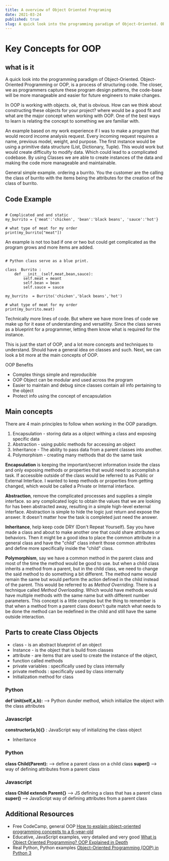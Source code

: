 ```yaml
---
title: A overview of Object Oriented Programing
date: 2021-03-24
published: true
slug: A quick look into the programming paradigm of Object-Oriented. Object-Oriented Programming or OOP, is a process of structuring code. The closer, we as programmers capture these program design patterns, the code-base will be more manageable and easier for future engineers to make changes.
---
```


# Key Concepts for OOP

## what is it

A quick look into the programming paradigm of Object-Oriented. Object-Oriented Programming or OOP, is a process of structuring code. The closer, we as programmers capture these program design patterns, the code-base will be more manageable and easier for future engineers to make changes.

In OOP is working with objects. ok, that is obvious. How can we think about constructing these objects for your project? where would be a good fit and what are the major concept when working with OOP. One of the best ways to learn is relating the concept to something we are familiar with.

An example based on my work experience if I was to make a program that would record income analysis request. Every incoming request requires a name, previous model, weight, and purpose. The first instance would be using a primitive data structure (List, Dictionary, Tuple). This would work but would create difficulty to modify data. Which could lead to a complicated codebase. By using Classes we are able to create instances of the data and making the code more manageable and maintainable.

General simple example. ordering a burrito. You the customer are the calling the class of burrito with the items being the attributes for the creation of the class of burrito.

## Code Example

```

# Complicated and and static
my_burrito = {'meat':'chicken', 'bean':'black beans', 'sauce':'hot'}

# what type of meat for my order
print(my_burrito["meat"])

```

An example is not too bad if one or two but could get complicated as the program grows and more items are added.

```

# Python class serve as a blue print.

class  Burrito :
    def __init__(self,meat,bean,sauce):
        self.meat = meant
        self.bean = bean
        self.sauce = sauce

my_burrito  = Burrito('chicken','black beans','hot')

# what type of meat for my order
print(my_burrito.meat)

```

Technically more lines of code. But where we have more lines of code we make up for it ease of understanding and versatility. Since the class serves as a blueprint for a programmer, letting them know what is required for the instance.

This is just the start of OOP, and a lot more concepts and techniques to understand. Should have a general idea on classes and such. Next, we can look a bit more at the main concepts of OOP.

OOP Benefits

- Complex things simple and reproducible
- OOP Object can be modular and used across the program
- Easier to maintain and debug since classes contain all info pertaining to the object
- Protect info using the concept of encapsulation

## Main concepts

There are 4 main principles to follow when working in the OOP paradigm.

1. Encapsulation - storing data as a object withing a class and exposing specific data
2. Abstraction - using public methods for accessing an object
3. Inheritance - The ability to pass data from a parent classes into another.
4. Polymorphism - creating many methods that do the same task

**Encapsulation** is keeping the important/secret information inside the class and only exposing methods or properties that would need to accomplish a task. If accessible outside of the class would be referred to as Public or External Interface. I wanted to keep methods or properties from getting changed, which would be called a Private or Internal interface.

**Abstraction**, remove the complicated processes and supplies a simple interface. so any complicated logic to obtain the values that we are looking for has been abstracted away, resulting in a simple high-level external interface. Abstraction is simple to hide the logic just return and expose the answer. It doesn't matter how the task is completed just need the answer.

**Inheritance**, help keep code DRY (Don't Repeat Yourself). Say you have made a class and about to make another one that could share attributes or behaviors. Then it might be a good idea to place the common attribute in a general class and have the "child" class inherit those common attributes and define more specifically inside the "child" class.

**Polymorphism**, say we have a common method in the parent class and most of the time the method would be good to use. but when a child class inherits a method from a parent, but in the child class, we need to change the said method to do something a bit different. The method name would remain the same but would perform the action defined in the child instead of the parent. This would be referred to as _Method Overriding_. There is a technique called _Method Overloading_. Which would have methods would have multiple methods with the same name but with different number parameters. This concept is a little complex but the thing to remember is that when a method from a parent class doesn't quite match what needs to be done the method can be redefined in the child and still have the same outside interaction.

## Parts to create Class Objects

- class - is an abstract blueprint of an object
- Instance - is the object that is build from classes
- attribute - are items that are used to create the instance of the object,
- function called methods
- private variables : specifically used by class internally
- private methods : specifically used by class internally
- Initialization method for class

### Python

**def \init\(self,a,b):** --> Python dunder method, which initialize the object with the class attributes

### Javascript

**constructor(a,b){}** : JavaScript way of initializing the class object

- Inheritance

### Python

**class Child(Parent):** --> define a parent class on a child class
**super()** --> way of defining attributes from a parent class

### Javascript

**class Child extends Parent{}** --> JS defining a class that has a parent class
**super()** --> JavaScript way of defining attributes from a parent class

## Additional Resources

- Free CodeCamp, general OOP
  [How to explain object-oriented programming concepts to a 6-year-old](https://www.freecodecamp.org/news/object-oriented-programming-concepts-21bb035f7260/)
- Educative, JavaScript examples, very detailed and very good
  [What is Object Oriented Programming? OOP Explained in Depth](https://www.educative.io/blog/object-oriented-programming)
- Real Python, Python examples
  [Object-Oriented Programming (OOP) in Python 3](https://realpython.com/python3-object-oriented-programming/#instantiate-an-object-in-python)
